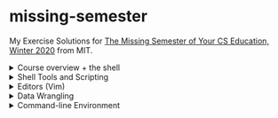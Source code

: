 # missing-semester
My Exercise Solutions for [The Missing Semester of Your CS Education, Winter 2020](https://missing.csail.mit.edu/2020/) from MIT.

<details>
<summary>Course overview + the shell</summary>

1. ``` sh
   $ echo $SHELL
   /bin/bash
   ```
2. ``` sh
   $ mkdir /tmp/missing
   ```
3. ``` sh
   $ man touch
   ```
4. ``` sh
   $ touch /tmp/missing/semester
   ```
5. ``` sh
   $ echo '#!/bin/sh' > /tmp/missing/semester
   $ echo 'curl --head --silent https://missing.csail.mit.edu' >> /tmp/missing/semester
   ```
6. ``` sh
   $ /tmp/missing/semester
   -bash: /tmp/missing/semester: Permission denied
   $ ls -l /tmp/missing/semester
   -rw-r--r--  1 kumatheworld  wheel  61 Jun 30 19:20 /tmp/missing/semester
   ```
7. This works because it only needs the read permission unlike the previous one that needs the execute permission.
   ``` sh
   $ sh /tmp/missing/semester
   HTTP/2 200
   server: GitHub.com
   content-type: text/html; charset=utf-8
   last-modified: Sat, 26 Jun 2021 10:14:39 GMT
   access-control-allow-origin: *
   etag: "60d6fe0f-1f31"
   expires: Sat, 26 Jun 2021 18:02:11 GMT
   cache-control: max-age=600
   x-proxy-cache: MISS
   x-github-request-id: E25A:3CCC:1CEDC6:1F2376:60D7694B
   accept-ranges: bytes
   date: Wed, 30 Jun 2021 10:29:43 GMT
   via: 1.1 varnish
   age: 385
   x-served-by: cache-hnd18744-HND
   x-cache: HIT
   x-cache-hits: 1
   x-timer: S1625048984.682678,VS0,VE1
   vary: Accept-Encoding
   x-fastly-request-id: af16a01b69ff7c7a566e819ede35ff74bfc59970
   content-length: 7985
   ```
8. ``` sh
   $ man chmod
   ```
9. The first line of `/tmp/missing/semester` right after the shebang `#!` tells the shell what program to run. In our case, that is `/bin/sh`.
   ``` sh
   $ chmod u+x /tmp/missing/semester
   $ /tmp/missing/semester
   (command output shown)
   ```
0. ``` sh
   $ /tmp/missing/semester | grep "last-modified" > ~/last-modified.txt
   ```
</details>

<details>
<summary>Shell Tools and Scripting</summary>

1. The following command lists the files under `$dir` in that way.
   ``` sh
   $ ls -alhtG "$dir"
   ```
2. ``` sh
   marco() {
      export MARCO=$(pwd)
   }

   polo() {
      cd "$MARCO"
   }
   ```
3. Assuming the given script is named `magic.sh`, the following script is what we want.
   ``` sh
   #!/usr/bin/env bash

   file=output.txt
   > $file
   while [ $? -eq 0 ]; do
      ./magic.sh >> $file 2>&1
   done

   cat $file
   n=$(wc -l < $file | sed 's/ //g' | xargs -I{} expr {} - 1)
   echo "It took $n runs to fail"
   ```
4. On MacOS, the following command creates `htmls.zip` that has all `.html` files under `$dir` or its subdirectories.
   ``` sh
   $ find "$dir" -name "*.html" -print0 | xargs -0 zip htmls.zip
   ```
5. On MacOS, the following command lists all files under `$dir` or its subdirectories by recency. To get the most recently changed file only, pipe it to `head -n1`.
   ``` sh
   $ find "$dir" -type f -print0 | xargs -0 ls -lt
   ```
</details>

<details>
<summary>Editors (Vim)</summary>

1. Done.
2. Done.
3. Done.
4. Done.
5. Ok I will try.
6. Skipped for now.
7. Skipped for now.
8. I followed the [macros](https://missing.csail.mit.edu/2020/editors/#macros) section and got [example-data.json](example-data.json). Note that you have to undo the changes made by the intermediate macros `e` and `p`.
</details>

<details>
<summary>Data Wrangling</summary>

1. Done.
2. Look at the following command.
   ``` sh
   $ grep -i "a.*a.*a" /usr/share/dict/words | rev | cut -c-2 | rev | sort | uniq -c
   ```
   The `grep` part finds the words that have 3 `a`'s in the case insensitive manner. Note that we do not check if each word ends with `'s` as no word in the file does. What the `rev | cut -c-2 | rev` part does is get the last 2 characters from each word. Finally, by `sort | uniq -c` we get a list of suffixes with multiplicity.

   By further piping the output to `sort | tail -1` we get the most common suffix `al`, which appears 1,039 times. We can use `wc -l` instead to get the number of suffixes, which is 156. Looking at the output of the command above, which is sorted alphabetically, we can easily find a suffix that does not show up. For example, `ab` as in `tab` is not listed there.
3. Running `sed s/REGEX/SUBSTITUTION/ input.txt > input.txt` will clear `input.txt` as the shell first tries to create a new file `input.txt` to get ready for the redirection. We can run `sed -i s/REGEX/SUBSTITUTION/ input.txt` to get around this.
4. I skip this as it turned out there was little information from the log.
   ``` sh
   $ log show | grep -e"=== system boot:" -e"Previous shutdown cause" | cut -d' ' -f-2
   2021-07-06 20:25:13.000000+0900
   2021-07-21 19:06:06.000000+0900
   2021-07-21 19:06:06.736536+0900
   ```
5. The following command almost does the job.
   ``` sh
   $ log show --process 0 | cut -c89- | sort | uniq -c | awk '$1 == 1' | tr -s ' ' | cut -c4-
   ```
   Note that we do not filter out old information from earlier than the past 3 reboots since we do not have it in the first place.

   This command has some more problems that I am not sure how to fix. Firstly, it might possibly filter out messages that show up multiple times in a reboot and do not in other reboots. Another serious problem is that the command output is too long to see in practice, being well over 100k lines. This is because it contains many lines that are basically the same but slightly different in number.
6. The following command downloads the table from the [first website](https://ucr.fbi.gov/crime-in-the-u.s/2016/crime-in-the-u.s.-2016/topic-pages/tables/table-1) and shows the statistics of the population column.
   ``` sh
   $ curl -s https://ucr.fbi.gov/crime-in-the-u.s/2016/crime-in-the-u.s.-2016/tables/table-1 | tr '\n' '\a' | grep -o '<table.*</table>' | tr '\a' '\n' | grep -A1 'headers="cell31 ' | grep "</td>" | sed 's/[^0-9]//g' | R --slave -e 'x <- scan(file="stdin", quiet=TRUE); summary(x)'
   Min.   1st Qu.    Median      Mean   3rd Qu.      Max.
   267783607 287309833 300509820 298634769 312159283 323127513
   ```
   To get the statistics of the n-th column in general, change `'headers="cell31 '` to `'headers="cell3{n} '` (removing the curly braces).
</details>

<details>
<summary>Command-line Environment</summary>

#### Job control
1. ``` sh
   $ sleep 10000
   ^Z
   [1]+  Stopped                 sleep 10000
   $ bg
   [1]+ sleep 10000 &
   $ pgrep -af "sleep 10000"
   12443
   $ pkill -af "sleep 10000"
   [1]+  Terminated: 15          sleep 10000
   ```
2. Using `wait`:
   ``` sh
   $ sleep 60 &
   [1] 12651
   $ wait %1; ls
   [1]+  Done                    sleep 60
   README.md         example-data.json
   ```
   Defining `pidwait`:
   ``` sh
   pidwait() {
      :
      while [ $? -eq 0 ]; do
         sleep 1
         kill -0 $1 2>/dev/null
      done
      ls
   }
   ```
   ``` sh
   $ sleep 10 &
   [1] 15304
   $ pidwait $(pgrep -af "sleep 10")
   [1]+  Done                    sleep 10
   README.md         example-data.json
   ```
#### Terminal multiplexer
1. Done.
#### Aliases
1. ``` sh
   alias dc=cd
   ```
2. Below is the command output. As you can see, nothing is really worth setting an alias for. Doing something like `alias gc="git commit"` might help but I am willing to type the full commands for those.
   ``` sh
   $ history | awk '{$1="";print substr($0,2)}' | sort | uniq -c | sort -n | tail -n 10
   1 07/27/21 22:00:42 tmjux
   1 07/27/21 22:00:43 tmux
   1 07/27/21 22:00:50 screen
   1 07/27/21 22:03:30 tmux
   1 07/27/21 22:06:41 tmux ls
   1 07/27/21 22:37:09 nano diary.md
   1 07/27/21 22:38:53 git commit -am "Add 2021-07-27"
   1 07/27/21 22:38:55 git push
   1 07/28/21 08:03:35 brew install --cask virtualbox
   1 07/28/21 19:43:04 history | awk '{$1="";print substr($0,2)}' | sort | uniq -c | sort -n | tail -n 10   ```
#### Dotfiles
1. Done.
2. Done.
3. Done.
4. Done.
5. Skipped for now. I will add things like `.bashrc` later.
6. See https://github.com/kumatheworld/dotfiles.
#### Remote Machines
1. Done.
</details>
